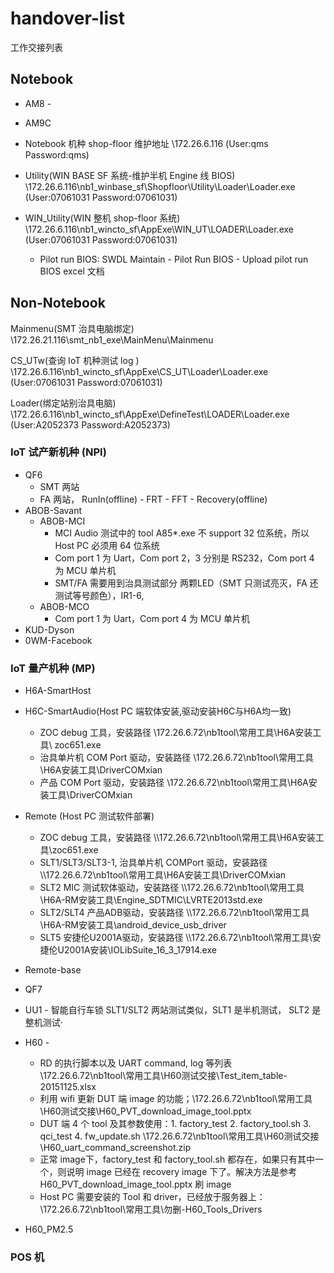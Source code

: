 # handover-list
工作交接列表

## Notebook 
* AM8 - 
* AM9C
* Notebook 机种 shop-floor 维护地址 \\172.26.6.116 (User:qms Password:qms)

* Utility(WIN BASE SF 系统-维护半机 Engine 线 BIOS)  \\172.26.6.116\nb1_winbase_sf\Shopfloor\Utility\Loader\Loader.exe (User:07061031 Password:07061031)

* WIN_Utility(WIN 整机 shop-floor 系统)   \\172.26.6.116\nb1_wincto_sf\AppExe\WIN_UT\LOADER\Loader.exe (User:07061031 Password:07061031)
    * Pilot run BIOS: SWDL Maintain - Pilot Run BIOS - Upload pilot run BIOS excel 文档

## Non-Notebook
Mainmenu(SMT 治具电脑绑定) \\172.26.21.116\smt_nb1_exe\MainMenu\Mainmenu

CS_UTw(查询 IoT 机种测试 log )   \\172.26.6.116\nb1_wincto_sf\AppExe\CS_UT\Loader\Loader.exe (User:07061031 Password:07061031)

Loader(绑定站别治具电脑)   \\172.26.6.116\nb1_wincto_sf\AppExe\DefineTest\LOADER\Loader.exe (User:A2052373 Password:A2052373)

### IoT 试产新机种 (NPI)
* QF6
    * SMT 两站
    * FA 两站， RunIn(offline) - FRT - FFT - Recovery(offline)
* ABOB-Savant
    * ABOB-MCI
        * MCI Audio 测试中的 tool A85*.exe 不 support 32 位系统，所以 Host PC 必须用 64 位系统
        * Com port 1 为 Uart，Com port 2，3 分别是 RS232，Com port 4 为 MCU 单片机
        * SMT/FA 需要用到治具测试部分 两颗LED（SMT 只测试亮灭，FA 还测试等号颜色），IR1-6, 
    * ABOB-MCO
        * Com port 1 为 Uart，Com port 4 为 MCU 单片机
* KUD-Dyson
* 0WM-Facebook

### IoT 量产机种 (MP)
* H6A-SmartHost

* H6C-SmartAudio(Host PC 端软体安装,驱动安装H6C与H6A均一致)
    * ZOC debug 工具，安装路径 \\172.26.6.72\nb1tool\常用工具\H6A安装工具\ zoc651.exe
    * 治具单片机 COM Port 驱动，安装路径 \\172.26.6.72\nb1tool\常用工具\H6A安装工具\DriverCOMxian
    * 产品 COM Port 驱动，安装路径 \\172.26.6.72\nb1tool\常用工具\H6A安装工具\DriverCOMxian

* Remote (Host PC 测试软件部署)
    * ZOC debug 工具，安装路径 \\\172.26.6.72\nb1tool\常用工具\H6A安装工具\zoc651.exe
	* SLT1/SLT3/SLT3-1, 治具单片机 COMPort 驱动，安装路径 \\\172.26.6.72\nb1tool\常用工具\H6A安装工具\DriverCOMxian
    * SLT2 MIC 测试软体驱动，安装路径 \\\172.26.6.72\nb1tool\常用工具\H6A-RM安装工具\Engine_SDTMIC\LVRTE2013std.exe
    * SLT2/SLT4 产品ADB驱动，安装路径 \\\172.26.6.72\nb1tool\常用工具\H6A-RM安装工具\android_device_usb_driver
    * SLT5 安捷伦U2001A驱动，安装路径 \\\172.26.6.72\nb1tool\常用工具\安捷伦U2001A安装\IOLibSuite_16_3_17914.exe

* Remote-base

* QF7

* UU1 - 智能自行车锁
    SLT1/SLT2 两站测试类似，SLT1 是半机测试， SLT2 是整机测试·

* H60 - 
    * RD 的执行脚本以及 UART command, log 等列表 \\172.26.6.72\nb1tool\常用工具\H60测试交接\Test_item_table-20151125.xlsx
    * 利用 wifi 更新 DUT 端 image 的功能；\\172.26.6.72\nb1tool\常用工具\H60测试交接\H60_PVT_download_image_tool.pptx
    * DUT 端 4 个 tool 及其参数使用：1. factory_test 2. factory_tool.sh 3. qci_test 4. fw_update.sh \\172.26.6.72\nb1tool\常用工具\H60测试交接\H60_uart_command_screenshot.zip
    * 正常 image下，factory_test 和 factory_tool.sh 都存在，如果只有其中一个，则说明 image 已经在 recovery image 下了。解决方法是参考 H60_PVT_download_image_tool.pptx 刷 image
    * Host PC 需要安装的 Tool 和 driver，已经放于服务器上： \\172.26.6.72\nb1tool\常用工具\勿删-H60_Tools_Drivers

* H60_PM2.5

### POS 机


